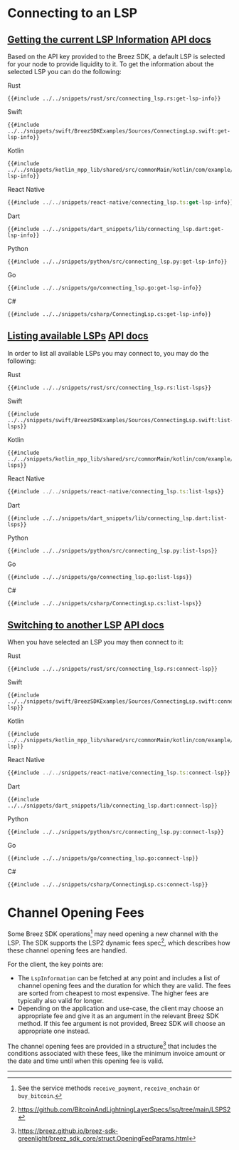 # Connecting to an LSP

<h2 id="getting-the-current-lsp-information">
    <a class="header" href="#getting-the-current-lsp-information">Getting the current LSP Information</a>
    <a class="tag" target="_blank" href="https://breez.github.io/breez-sdk-greenlight/breez_sdk_core/struct.BreezServices.html#method.lsp_info">API docs</a>
</h2>

Based on the API key provided to the Breez SDK, a default LSP is selected for your node to provide liquidity to it. To get the information about the selected LSP you can do the following:

<custom-tabs category="lang">
<div slot="title">Rust</div>
<section>

```rust,ignore
{{#include ../../snippets/rust/src/connecting_lsp.rs:get-lsp-info}}
```
</section>

<div slot="title">Swift</div>
<section>

```swift,ignore
{{#include ../../snippets/swift/BreezSDKExamples/Sources/ConnectingLsp.swift:get-lsp-info}}
```
</section>

<div slot="title">Kotlin</div>
<section>

```kotlin,ignore
{{#include ../../snippets/kotlin_mpp_lib/shared/src/commonMain/kotlin/com/example/kotlinmpplib/ConnectingLsp.kt:get-lsp-info}}
```
</section>

<div slot="title">React Native</div>
<section>

```typescript
{{#include ../../snippets/react-native/connecting_lsp.ts:get-lsp-info}}
```
</section>

<div slot="title">Dart</div>
<section>

```dart,ignore
{{#include ../../snippets/dart_snippets/lib/connecting_lsp.dart:get-lsp-info}}
```
</section>

<div slot="title">Python</div>
<section>

```python,ignore
{{#include ../../snippets/python/src/connecting_lsp.py:get-lsp-info}}
```
</section>

<div slot="title">Go</div>
<section>

```go,ignore
{{#include ../../snippets/go/connecting_lsp.go:get-lsp-info}}
```
</section>

<div slot="title">C#</div>
<section>

```cs,ignore
{{#include ../../snippets/csharp/ConnectingLsp.cs:get-lsp-info}}
```
</section>
</custom-tabs>

<h2 id="listing-available-lsps">
    <a class="header" href="#listing-available-lsps">Listing available LSPs</a>
    <a class="tag" target="_blank" href="https://breez.github.io/breez-sdk-greenlight/breez_sdk_core/struct.BreezServices.html#method.list_lsps">API docs</a>
</h2>

In order to list all available LSPs you may connect to, you may do the following:

<custom-tabs category="lang">
<div slot="title">Rust</div>
<section>

```rust,ignore
{{#include ../../snippets/rust/src/connecting_lsp.rs:list-lsps}}
```
</section>

<div slot="title">Swift</div>
<section>

```swift,ignore
{{#include ../../snippets/swift/BreezSDKExamples/Sources/ConnectingLsp.swift:list-lsps}}
```
</section>

<div slot="title">Kotlin</div>
<section>

```kotlin,ignore
{{#include ../../snippets/kotlin_mpp_lib/shared/src/commonMain/kotlin/com/example/kotlinmpplib/ConnectingLsp.kt:list-lsps}}
```
</section>

<div slot="title">React Native</div>
<section>

```typescript
{{#include ../../snippets/react-native/connecting_lsp.ts:list-lsps}}
```
</section>

<div slot="title">Dart</div>
<section>

```dart,ignore
{{#include ../../snippets/dart_snippets/lib/connecting_lsp.dart:list-lsps}}
```
</section>

<div slot="title">Python</div>
<section>

```python,ignore
{{#include ../../snippets/python/src/connecting_lsp.py:list-lsps}}
```
</section>

<div slot="title">Go</div>
<section>

```go,ignore
{{#include ../../snippets/go/connecting_lsp.go:list-lsps}}
```
</section>

<div slot="title">C#</div>
<section>

```cs,ignore
{{#include ../../snippets/csharp/ConnectingLsp.cs:list-lsps}}
```
</section>
</custom-tabs>

<h2 id="switching-to-another-lsp">
    <a class="header" href="#switching-to-another-lsp">Switching to another LSP</a>
    <a class="tag" target="_blank" href="https://breez.github.io/breez-sdk-greenlight/breez_sdk_core/struct.BreezServices.html#method.connect_lsp">API docs</a>
</h2>

When you have selected an LSP you may then connect to it:

<custom-tabs category="lang">
<div slot="title">Rust</div>
<section>

```rust,ignore
{{#include ../../snippets/rust/src/connecting_lsp.rs:connect-lsp}}
```
</section>

<div slot="title">Swift</div>
<section>

```swift,ignore
{{#include ../../snippets/swift/BreezSDKExamples/Sources/ConnectingLsp.swift:connect-lsp}}
```
</section>

<div slot="title">Kotlin</div>
<section>

```kotlin,ignore
{{#include ../../snippets/kotlin_mpp_lib/shared/src/commonMain/kotlin/com/example/kotlinmpplib/ConnectingLsp.kt:connect-lsp}}
```
</section>

<div slot="title">React Native</div>
<section>

```typescript
{{#include ../../snippets/react-native/connecting_lsp.ts:connect-lsp}}
```
</section>

<div slot="title">Dart</div>
<section>

```dart,ignore
{{#include ../../snippets/dart_snippets/lib/connecting_lsp.dart:connect-lsp}}
```
</section>

<div slot="title">Python</div>
<section>

```python,ignore
{{#include ../../snippets/python/src/connecting_lsp.py:connect-lsp}}
```
</section>

<div slot="title">Go</div>
<section>

```go,ignore
{{#include ../../snippets/go/connecting_lsp.go:connect-lsp}}
```
</section>

<div slot="title">C#</div>
<section>

```cs,ignore
{{#include ../../snippets/csharp/ConnectingLsp.cs:connect-lsp}}
```
</section>
</custom-tabs>

# Channel Opening Fees

Some Breez SDK operations[^1] may need opening a new channel with the LSP. The SDK supports the LSP2 dynamic fees spec[^2],
which describes how these channel opening fees are handled.

For the client, the key points are:

* The `LspInformation` can be fetched at any point and includes a list of channel opening fees and the duration for which
  they are valid. The fees are sorted from cheapest to most expensive. The higher fees are typically also valid for longer.
* Depending on the application and use-case, the client may choose an appropriate fee and give it as an argument in the
  relevant Breez SDK method. If this fee argument is not provided, Breez SDK will choose an appropriate one instead.

The channel opening fees are provided in a structure[^3] that includes the conditions associated with these fees, like
the minimum invoice amount or the date and time until when this opening fee is valid.

---

[^1]: See the service methods `receive_payment`, `receive_onchain` or `buy_bitcoin`.

[^2]: https://github.com/BitcoinAndLightningLayerSpecs/lsp/tree/main/LSPS2

[^3]: https://breez.github.io/breez-sdk-greenlight/breez_sdk_core/struct.OpeningFeeParams.html
